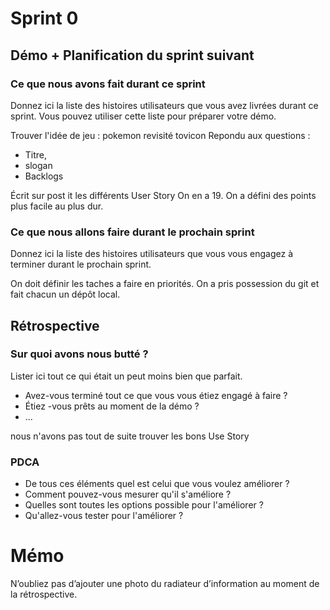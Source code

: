 # Sprint 0

## Démo + Planification du sprint suivant

### Ce que nous avons fait durant ce sprint
Donnez ici la liste des histoires utilisateurs que vous avez livrées durant ce sprint.
Vous pouvez utiliser cette liste pour préparer votre démo.

Trouver l'idée de jeu : pokemon revisité tovicon
Repondu aux questions : 
- Titre, 
- slogan 
- Backlogs

Écrit sur post it les différents User Story
On en a 19.
On a défini des points plus facile au plus dur.


### Ce que nous allons faire durant le prochain sprint
Donnez ici la liste des histoires utilisateurs que vous vous engagez à terminer durant le prochain sprint.


On doit définir les taches a faire en priorités.
On a pris possession du git et fait chacun un dépôt local.

## Rétrospective

### Sur quoi avons nous butté ?
Lister ici tout ce qui était un peut moins bien que parfait.
* Avez-vous terminé tout ce que vous vous étiez engagé à faire ?
* Étiez -vous prêts au moment de la démo ?
* ...

nous n'avons pas tout de suite trouver les bons Use Story

### PDCA
* De tous ces éléments quel est celui que vous voulez améliorer ?
* Comment pouvez-vous mesurer qu'il s'améliore ?
* Quelles sont toutes les options possible pour l'améliorer ?
* Qu'allez-vous tester pour l'améliorer ?

# Mémo
N’oubliez pas d’ajouter une photo du radiateur d’information au moment de la rétrospective.
